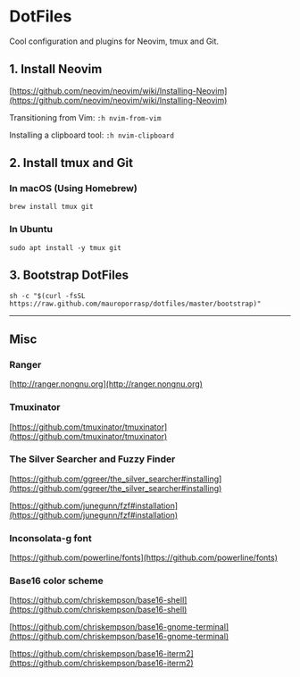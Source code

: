 # DotFiles

Cool configuration and plugins for Neovim, tmux and Git.


## 1. Install Neovim

[https://github.com/neovim/neovim/wiki/Installing-Neovim](https://github.com/neovim/neovim/wiki/Installing-Neovim)

Transitioning from Vim: `:h nvim-from-vim`

Installing a clipboard tool: `:h nvim-clipboard`


## 2. Install tmux and Git


### In macOS (Using Homebrew)

````
brew install tmux git
````


### In Ubuntu

````
sudo apt install -y tmux git
````


## 3. Bootstrap DotFiles

````
sh -c "$(curl -fsSL https://raw.github.com/mauroporrasp/dotfiles/master/bootstrap)"
````


________________


## Misc


### Ranger

[http://ranger.nongnu.org](http://ranger.nongnu.org)


### Tmuxinator

[https://github.com/tmuxinator/tmuxinator](https://github.com/tmuxinator/tmuxinator)


### The Silver Searcher and Fuzzy Finder

[https://github.com/ggreer/the_silver_searcher#installing](https://github.com/ggreer/the_silver_searcher#installing)

[https://github.com/junegunn/fzf#installation](https://github.com/junegunn/fzf#installation)


### Inconsolata-g font

[https://github.com/powerline/fonts](https://github.com/powerline/fonts)


### Base16 color scheme

[https://github.com/chriskempson/base16-shell](https://github.com/chriskempson/base16-shell)

[https://github.com/chriskempson/base16-gnome-terminal](https://github.com/chriskempson/base16-gnome-terminal)

[https://github.com/chriskempson/base16-iterm2](https://github.com/chriskempson/base16-iterm2)
